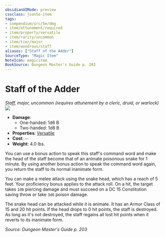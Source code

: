 ```yaml
---
obsidianUIMode: preview
cssclass: json5e-item
tags:
- compendium/src/5e/dmg
- item/attunement/required
- item/property/versatile
- item/rarity/uncommon
- item/tier/major
- item/wondrous/staff
aliases: ["Staff of the Adder"]
SourceType: "Magic Item"
NoteIcon: magicitem
BookSource: Dungeon Master's Guide p. 203
---
```

# Staff of the Adder
*Staff, major, uncommon (requires attunement by a cleric, druid, or warlock)*  
![](/2-Mechanics/CLI/items/img/staff-of-the-adder.webp#right)  

- **Damage**:
  - One-handed: 1d6 B
  - Two-handed: 1d8 B
- **Properties**: [Versatile](/2-Mechanics/CLI/rules/item-properties.md#Versatile)
- **Cost**: ⏤
- **Weight**: 4.0 lbs.

You can use a bonus action to speak this staff's command word and make the head of the staff become that of an animate poisonous snake for 1 minute. By using another bonus action to speak the command word again, you return the staff to its normal inanimate form.

You can make a melee attack using the snake head, which has a reach of 5 feet. Your proficiency bonus applies to the attack roll. On a hit, the target takes `1d6` piercing damage and must succeed on a DC 15 Constitution saving throw or take `3d6` poison damage.

The snake head can be attacked while it is animate. It has an Armor Class of 15 and 20 hit points. If the head drops to 0 hit points, the staff is destroyed. As long as it's not destroyed, the staff regains all lost hit points when it reverts to its inanimate form.

*Source: Dungeon Master's Guide p. 203*